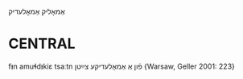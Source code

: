 אַמאָליק
אַמאָלעדיק

CENTRAL
========

fᵻn amuɬdᵻkiɛ tsaːtn פֿון אַ אַמאָלעדיקע צײַטן {Warsaw, Geller 2001: 223}
